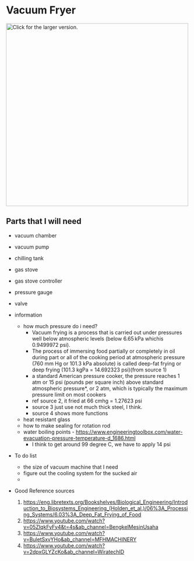 # Vacuum Fryer

<a href="https://drive.google.com/file/d/1nlq3IEgtv5GIHsKAYMuT1ynd9RqcE5dp"><img src="https://drive.google.com/file/d/1nlq3IEgtv5GIHsKAYMuT1ynd9RqcE5dp" style="width: 500px; max-width: 100%; height: auto" title="Click for the larger version." /></a>

## Parts that I will need

- vacuum chamber
- vacuum pump
- chilling tank
- gas stove
- gas stove controller
- pressure gauge
- valve
- information 
  -  how much pressure do i need?
     - Vacuum frying is a process that is carried out under pressures well below atmospheric levels (below 6.65 kPa whichis 0.9499972 psi).
     - The process of immersing food partially or completely in oil during part or all of the cooking period at atmospheric pressure (760 mm Hg or 101.3 kPa absolute) is called deep-fat frying or deep frying (101.3 kgPa = 14.692323 psi)(from source 1)
     -  a standard American pressure cooker, the pressure reaches 1 atm or 15 psi (pounds per square inch) above standard atmospheric pressure*, or 2 atm, which is typically the maximum pressure limit on most cookers
     -  ref source 2, it fried at 66 cmhg = 1.27623 psi 
     -  source 3 just use not much thick steel, I think.
     -  source 4 shows more functions
  - heat resistant glass
  - how to make sealing for rotation rod
  - water boiling points - https://www.engineeringtoolbox.com/water-evacuation-pressure-temperature-d_1686.html
    - I think to get around 99 degree C, we have to apply 14 psi
- To do list
  - the size of vacuum machine that I need
  - figure out the cooling system for the sucked air
  -  

- Good Reference sources
  1. https://eng.libretexts.org/Bookshelves/Biological_Engineering/Introduction_to_Biosystems_Engineering_(Holden_et_al.)/06%3A_Processing_Systems/6.03%3A_Deep_Fat_Frying_of_Food
  2. https://www.youtube.com/watch?v=05ZIqkFyFy4&t=4s&ab_channel=BengkelMesinUsaha
  3. https://www.youtube.com/watch?v=BuletSxvYHo&ab_channel=MFHMACHINERY
  4. https://www.youtube.com/watch?v=2dpxGLYZcKo&ab_channel=WiratechID
